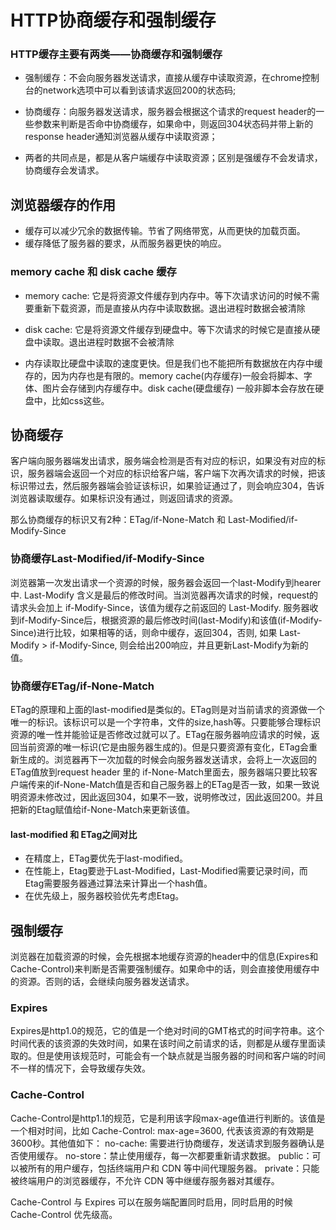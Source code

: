 # HTTP协商缓存和强制缓存

### HTTP缓存主要有两类——协商缓存和强制缓存

- 强制缓存：不会向服务器发送请求，直接从缓存中读取资源，在chrome控制台的network选项中可以看到该请求返回200的状态码;

- 协商缓存：向服务器发送请求，服务器会根据这个请求的request header的一些参数来判断是否命中协商缓存，如果命中，则返回304状态码并带上新的response header通知浏览器从缓存中读取资源；

- 两者的共同点是，都是从客户端缓存中读取资源；区别是强缓存不会发请求，协商缓存会发请求。

## 浏览器缓存的作用

- 缓存可以减少冗余的数据传输。节省了网络带宽，从而更快的加载页面。
- 缓存降低了服务器的要求，从而服务器更快的响应。

### memory cache 和 disk cache 缓存

- memory cache: 它是将资源文件缓存到内存中。等下次请求访问的时候不需要重新下载资源，而是直接从内存中读取数据。退出进程时数据会被清除

- disk cache: 它是将资源文件缓存到硬盘中。等下次请求的时候它是直接从硬盘中读取。退出进程时数据不会被清除

- 内存读取比硬盘中读取的速度更快。但是我们也不能把所有数据放在内存中缓存的，因为内存也是有限的。memory cache(内存缓存)一般会将脚本、字体、图片会存储到内存缓存中。disk cache(硬盘缓存) 一般非脚本会存放在硬盘中，比如css这些。

## 协商缓存

客户端向服务器端发出请求，服务端会检测是否有对应的标识，如果没有对应的标识，服务器端会返回一个对应的标识给客户端，客户端下次再次请求的时候，把该标识带过去，然后服务器端会验证该标识，如果验证通过了，则会响应304，告诉浏览器读取缓存。如果标识没有通过，则返回请求的资源。

那么协商缓存的标识又有2种：ETag/if-None-Match 和 Last-Modified/if-Modify-Since

### 协商缓存Last-Modified/if-Modify-Since

浏览器第一次发出请求一个资源的时候，服务器会返回一个last-Modify到hearer中. Last-Modify 含义是最后的修改时间。当浏览器再次请求的时候，request的请求头会加上 if-Modify-Since，该值为缓存之前返回的 Last-Modify. 服务器收到if-Modify-Since后，根据资源的最后修改时间(last-Modify)和该值(if-Modify-Since)进行比较，如果相等的话，则命中缓存，返回304，否则, 如果 Last-Modify > if-Modify-Since, 则会给出200响应，并且更新Last-Modify为新的值。

### 协商缓存ETag/if-None-Match

ETag的原理和上面的last-modified是类似的。ETag则是对当前请求的资源做一个唯一的标识。该标识可以是一个字符串，文件的size,hash等。只要能够合理标识资源的唯一性并能验证是否修改过就可以了。ETag在服务器响应请求的时候，返回当前资源的唯一标识(它是由服务器生成的)。但是只要资源有变化，ETag会重新生成的。浏览器再下一次加载的时候会向服务器发送请求，会将上一次返回的ETag值放到request header 里的 if-None-Match里面去，服务器端只要比较客户端传来的if-None-Match值是否和自己服务器上的ETag是否一致，如果一致说明资源未修改过，因此返回304，如果不一致，说明修改过，因此返回200。并且把新的Etag赋值给if-None-Match来更新该值。

#### last-modified 和 ETag之间对比

- 在精度上，ETag要优先于last-modified。
- 在性能上，Etag要逊于Last-Modified，Last-Modified需要记录时间，而Etag需要服务器通过算法来计算出一个hash值。
- 在优先级上，服务器校验优先考虑Etag。

## 强制缓存

浏览器在加载资源的时候，会先根据本地缓存资源的header中的信息(Expires和Cache-Control)来判断是否需要强制缓存。如果命中的话，则会直接使用缓存中的资源。否则的话，会继续向服务器发送请求。

### Expires

Expires是http1.0的规范，它的值是一个绝对时间的GMT格式的时间字符串。这个时间代表的该资源的失效时间，如果在该时间之前请求的话，则都是从缓存里面读取的。但是使用该规范时，可能会有一个缺点就是当服务器的时间和客户端的时间不一样的情况下，会导致缓存失效。

### Cache-Control

Cache-Control是http1.1的规范，它是利用该字段max-age值进行判断的。该值是一个相对时间，比如 Cache-Control: max-age=3600, 代表该资源的有效期是3600秒。其他值如下：
no-cache: 需要进行协商缓存，发送请求到服务器确认是否使用缓存。
no-store：禁止使用缓存，每一次都要重新请求数据。
public：可以被所有的用户缓存，包括终端用户和 CDN 等中间代理服务器。
private：只能被终端用户的浏览器缓存，不允许 CDN 等中继缓存服务器对其缓存。

Cache-Control 与 Expires 可以在服务端配置同时启用，同时启用的时候 Cache-Control 优先级高。